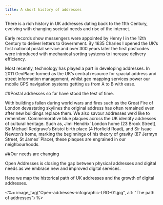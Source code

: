 ```yaml
---
title: A short history of addresses
---
```


There is a rich history in UK addresses dating back to the 11th Century, evolving with changing societal needs and rise of the internet. 

Early records show messengers were appointed by Henry I in the 12th Century to deliver letters to Government. By 1635 Charles I opened the UK’s first national postal service and over 300 years later the first postcodes were introduced with mechanical sorting systems to increase delivery efficiency. 

Most recently, technology has played a part in developing addresses. In 2011 GeoPlace formed as the UK’s central resource for spacial address and street information management, whilst geo mapping services power our mobile GPS navigation systems getting us from A to B with ease.

##Postal addresses so far have stood the test of time.

With buildings fallen during world wars and fires such as the Great Fire of London devastating skylines the original address has often remained even after new buildings replace them. We also savour addresses we’d like to remember. Commemorative blue plaques across the UK identify addresses of cultural heritage. Such as, Jimi Hendrix’ London home (23 Brook Street), Sir Michael Redgrave’s Bristol birth place (4 Horfield Road), and Sir Isaac Newton’s home, marking the beginnings of his theory of gravity (87 Jermyn Street, St James’ Place), these plaques are engrained in our neighbourhoods.

##Our needs are changing

Open Addresses is closing the gap between physical addresses and digital needs as we embrace new and improved digital services.

Here we map the historical path of UK addresses and the growth of digital addresses.


<%= image_tag("Open-addresses-infographic-LRG-01.jpg", alt: "The path of addresses") %>